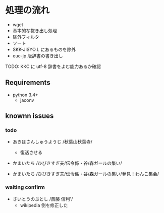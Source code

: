 # 処理の流れ

* wget
* 基本的な抜き出し処理
* 除外フィルタ
* ソート
* SKK-JISYO.L にあるものを除外
* euc-jp 版辞書の書き出し

TODO: KKC に utf-8 辞書をよむ能力あるか確認

## Requirements

 * python 3.4+
    * jaconv

## knownn issues

### todo

- あきはさんしゅうようじ /秋葉山秋葉寺/
    - 復活させる

- かまいたち /ひびきすぎ夫/伝令係・谷/森ガールの集い/
- かまいたち /ひびきすぎ夫/伝令係・谷/森ガールの集い/発見！わんこ集会/

### waiting confirm

- さいとうのぶとし /斎藤 信利'/
  - wikipedia 側を修正した

